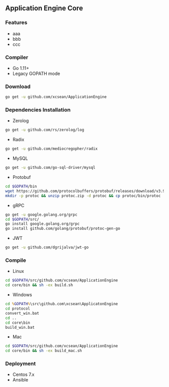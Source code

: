## Application Engine Core

### Features
* aaa
* bbb
* ccc

### Compiler
* Go 1.11+
* Legacy GOPATH mode

### Download
```sh
go get -u github.com/xcsean/ApplicationEngine
```

### Dependencies Installation
* Zerolog
```sh
go get -u github.com/rs/zerolog/log
```
* Radix
```sh
go get -u github.com/mediocregopher/radix 
```
* MySQL
```sh
go get -u github.com/go-sql-driver/mysql
```
* Protobuf
```sh
cd $GOPATH/bin
wget https://github.com/protocolbuffers/protobuf/releases/download/v3.9.1/protoc-3.9.1-linux-x86_64.zip -O protoc.zip
mkdir -p protoc && unzip protoc.zip -d protoc && cp protoc/bin/protoc . && rm -rf protoc && rm -f protoc.zip
```
* gRPC
```sh
go get -u google.golang.org/grpc
cd $GOPATH/src/
go install google.golang.org/grpc
go install github.com/golang/protobuf/protoc-gen-go
```
* JWT
```sh
go get -u github.com/dgrijalva/jwt-go
```

### Compile
* Linux
```sh
cd $GOPATH/src/github.com/xcsean/ApplicationEngine
cd core/bin && sh -ex build.sh
```
* Windows
```cmd
cd %GOPATH%\src\github.com\xcsean\ApplicatonEngine
cd protocol
convert_win.bat
cd ..
cd core\bin
build_win.bat
```
* Mac
```sh
cd $GOPATH/src/github.com/xcsean/ApplicationEngine
cd core/bin && sh -ex build_mac.sh
```

### Deployment
* Centos 7.x
* Ansible